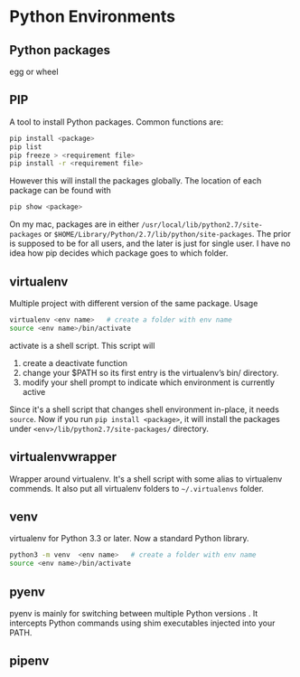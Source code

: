# Python Environments

## Python packages
egg or wheel

## PIP

A tool to install Python packages.
Common functions are:
```sh
pip install <package>
pip list
pip freeze > <requirement file>
pip install -r <requirement file>
```

However this will install the packages globally. 
The location of each package can be found with 
```sh
pip show <package>
```
On my mac, packages are in either `/usr/local/lib/python2.7/site-packages` or `$HOME/Library/Python/2.7/lib/python/site-packages`. The prior is supposed to be for all users, and the later is just for single user. I have no idea how pip decides which package goes to which folder.


## virtualenv
Multiple project with different version of the same package.
Usage
```sh
virtualenv <env name>   # create a folder with env name
source <env name>/bin/activate
```
activate is a shell script. This script will
1. create a deactivate function
2. change your $PATH so its first entry is the virtualenv’s bin/ directory. 
2. modify your shell prompt to indicate which environment is currently active

Since it's a shell script that changes shell environment in-place, it needs `source`.
Now if you run `pip install <package>`, it will install the packages under `<env>/lib/python2.7/site-packages/` directory.

## virtualenvwrapper

Wrapper around virtualenv. It's a shell script with some alias to virtualenv commends. It also put all virtualenv folders to `~/.virtualenvs` folder.

## venv
virtualenv for Python 3.3 or later. Now a standard Python library.
```sh
python3 -m venv  <env name>   # create a folder with env name
source <env name>/bin/activate
```

## pyenv
pyenv is mainly for switching between multiple Python versions . It intercepts Python commands using shim executables injected into your PATH.

## pipenv
